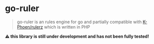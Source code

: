 # go-ruler

> go-ruler is an rules engine for go and partially compatible with [K-Phoen/rulerz](https://github.com/K-Phoen/rulerz) which is written in PHP

**⚠️ this library is still under development and has not been fully tested!**

